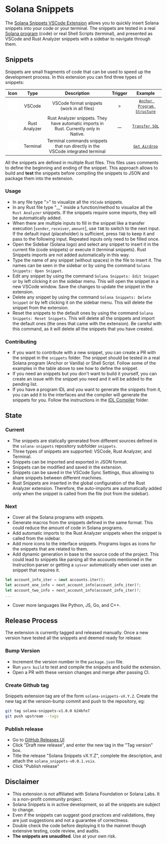 # Solana Snippets

The [Solana Snippets VSCode Extension](https://marketplace.visualstudio.com/items?itemName=patriciobcs.solana-snippets) allows you to quickly insert Solana snippets into your code or your terminal. The snippets are tested in a real [Solana program](./snippets) (code) or real Shell Scripts (terminal), and presented as VSCode and Rust Analyzer snippets with a sidebar to navigate through them.

## Snippets

Snippets are small fragments of code that can be used to speed up the development process. In this extension you can find three types of snippets:

|                        Icon                         |     Type      |                                      Description                                       | Trigger |                                  Example                                   |
| :-------------------------------------------------: | :-----------: | :------------------------------------------------------------------------------------: | :-----: | :------------------------------------------------------------------------: |
|   <img src="resources/icons/dark/code.svg"></img>   |    VSCode     |                       VSCode format snippets (work in all files)                       |    >    | [`Anchor Program Structure`](snippets/anchor/programs/core/src/program.rs) |
|   <img src="resources/icons/dark/rust.svg"></img>   | Rust Analyzer | Rust Analyzer snippets. They have automatic imports in Rust. Currently only in Native. |  \_\_   |     [`Transfer SOL`](snippets/native/src/core/system/transfer_sol.rs)      |
| <img src="resources/icons/dark/terminal.svg"></img> |   Terminal    |     Terminal commands snippets that run directly in the VSCode integrated terminal     |         |             [`Get Airdrop`](./snippets/native/cli/airdrop.sh)              |

All the snippets are defined in multiple Rust files. This files uses comments to define the beginning and ending of the snippet. This approach allows to build and **test** the snippets before compiling the snippets to JSON and package them into the extension.

### Usage

- In any file type ">" to visualize all the `VSCode` snippets.
- In any Rust file type "\_\_" inside a function/method to visualize all the `Rust Analyzer` snippets. If the snippets require some imports, they will be automatically added.
- When there are multiple inputs to fill in the snippet like a transfer execution [`sender`, `receiver`, `amount`], use `TAB` to switch to the next input. If the default input (placeholder) is sufficient, press `TAB` to keep it and pass to the following input. Repeated inputs only need to be filled once.
- Open the Sidebar (Solana logo) and select any snippet to insert it in the current file (code snippets) or execute it (terminal snippets). Rust Snippets imports are not added automatically in this way.
- Type the name of any snippet (without spaces) in the file to insert it. The names can be seen in the sidebar or by using the command `Solana Snippets: Open Snippet`.
- Edit any snippet by using the command `Solana Snippets: Edit Snippet` or by left clicking it on the sidebar menu. This will open the snippet in a new VSCode window. Save the changes to update the snippet in the extension.
- Delete any snippet by using the command `Solana Snippets: Delete Snippet` or by left clicking it on the sidebar menu. This will delete the snippet from the extension.
- Reset the snippets to the default ones by using the command `Solana Snippets: Reset Snippets`. This will delete all the snippets and import the default ones (the ones that came with the extension). Be careful with this command, as it will delete all the snippets that you have created.

### Contributing

- If you want to contribute with a new snippet, you can create a PR with the snippet in the `snippets` folder. The snippet should be tested in a real Solana program (Anchor or Vanilla) or Shell Script. Follow some of the examples in the table above to see how to define the snippet.
- If you need an snippets but you don't want to build it yourself, you can create an issue with the snippet you need and it will be added to the pending list.
- If you have a program IDL and you want to generate the snippets from it, you can add it to the interfaces and the compiler will generate the snippets for you. Follow the instructions in the [IDL Compiler](snippets/anchor/programs/interfaces/README.md) folder.

## State

### Current

- The snippets are statically generated from different sources defined in the `solana-snippets` repository subfolder `snippets`.
- Three types of snippets are supported: VSCode, Rust Analyzer, and Terminal.
- Snippets can be imported and exported in JSON format.
- Snippets can be modified and saved in the extension.
- Snippets can be saved in the VSCode Sync Settings, thus allowing to share snippets between different machines.
- Rust Snippets are inserted in the global configuration of the Rust Analyzer extension. Therefore, the auto-imports are automatically added only when the snippet is called from the file (not from the sidebar).

### Next

- Cover all the Solana programs with snippets.
- Generate macros from the snippets defined in the same format. This could reduce the amount of code in Solana programs.
- Add automatic imports to the Rust Analyzer snippets when the snippet is called from the sidebar.
- Add more icons to the interface snippets. Programs logos as icons for the snippets that are related to them.
- Add dynamic generation in base to the source code of the project. This could lead to snippets like parsing all the accounts mentioned in the Instruction parser or getting a `sysvar` automatically when user uses an snippet that requires it.

```rust
let account_info_iter = &mut accounts.iter();
let account_one_info = next_account_info(account_info_iter)?;
let account_two_info = next_account_info(account_info_iter)?;
...
```

- Cover more languages like Python, JS, Go, and C++.

## Release Process

The extension is currently tagged and released manually. Once a new version have tested all the snippets and deemed ready for release:

### Bump Version

- Increment the version number in the `package.json` file.
- Run `yarn build` to test and compile the snippets and build the extension.
- Open a PR with these version changes and merge after passing CI.

### Create Github tag

Snippets extension tag are of the form `solana-snippets-vX.Y.Z`. Create the new tag at the version-bump commit and push to the repository, eg:

```sh
git tag solana-snippets-v1.0.0 b24bfe7
git push upstream --tags
```

### Publish release

- Go to [GitHub Releases UI](https://github.com/patriciobcs/solana-snippets/releases)
- Click "Draft new release", and enter the new tag in the "Tag version" box.
- Title the release "Solana Snippets vX.Y.Z", complete the description, and attach the `solana_snippets-v0.0.1.vsix`.
- Click "Publish release"

## Disclaimer

- This extension is not affiliated with Solana Foundation or Solana Labs. It is a non-profit community project.
- Solana Snippets is in active development, so all the snippets are subject to change.
- Even if the snippets can suggest good practices and validations, they are just suggestions and not a guarantee of correctness.
- Double check the code before deploying it to the mainnet though extensive testing, code review, and audits.
- **The snippets are unaudited**. Use at your own risk.
